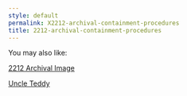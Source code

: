 ```yaml
---
style: default
permalink: X2212-archival-containment-procedures
title: 2212-archival-containment-procedures
---
```

You may also like:

[2212 Archival Image](http://scp-wiki.net/2212-archival-image)

[Uncle Teddy](http://scp-wiki.net/uncle-teddy)
